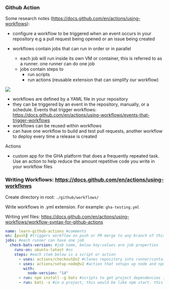 ### Github Action

Some research notes (https://docs.github.com/en/actions/using-workflows):

- configure a workflow to be triggered when an event occurs in your repository e.g a pull request being opened or an issue being created
- workflows contain jobs that can run in order or in parallel

  - each job will run inside its own VM or container, this is referred to as a runner. one runner can do one job
  - jobs contain steps to
    - run scripts
    - run actions (reusable extension that can simplify our workflow)

![](https://docs.github.com/assets/cb-25628/images/help/images/overview-actions-simple.png)

- workflows are defined by a YAML file in your repository
- they can be triggered by an event in the repository, manually, or a schedule. Events that trigger workflows: https://docs.github.com/en/actions/using-workflows/events-that-trigger-workflows
- workflows can be reused within workflows
- can have one workflow to build and test pull requests, another workflow to deploy every time a release is created

Actions

- custom app for the GHA platform that does a frequently repeated task. Use an action to help reduce the amount repetitive code you write in your workflow files

### Writing Workflows: https://docs.github.com/en/actions/using-workflows

Create directory in root:
`./github/workflows/`

Write workflows in .yml extension. For example:
`gha-testing.yml`

Writing yml files: https://docs.github.com/en/actions/using-workflows/workflow-syntax-for-github-actions

```yml
name: learn-github-actions #comments
on: [push] #triggers workflow on push or PR merge to any branch of this repo
jobs: #each runner can have one job
  check-bats-version: #job name, below key:values are job properties
    runs-on: ubuntu-latest #os
    steps: #each item below is a script or action
      - uses: actions/checkout@v2 #clones repository into runner/container/VM
      - uses: actions/setup-node@v2 #action that setups up node and npm
        with:
          node-version: "14"
      - run: npm install -g bats #scripts to get project dependencies installed
      - run: bats -v #in a project, this would be like npm start. this example is like `node -v` and just returns the bats dependency version installed
```
